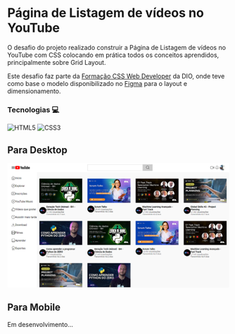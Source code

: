 # Página de Listagem de vídeos no YouTube

O desafio do projeto realizado construir a Página de Listagem de vídeos no YouTube com CSS colocando em prática todos os conceitos aprendidos, principalmente sobre Grid Layout.

Este desafio faz parte da [Formação CSS Web Developer](https://www.dio.me/curso-css) da DIO, onde teve como base o modelo disponibilizado no [Figma](https://www.figma.com/file/KknwioExyqKD3D2eSVFrcW/Desafio-Grid---DIO?type=design&node-id=1-2&mode=design&t=Cm3QlBrKnqdUQweX-0) para o layout e dimensionamento.

### Tecnologias 💻
![HTML5](https://img.shields.io/badge/HTML5-000?style=for-the-badge&logo=html5)
![CSS3](https://img.shields.io/badge/CSS3-000?style=for-the-badge&logo=css3&logoColor=264CE4)

## Para Desktop
![Preview](./assets/img/preview-desktop.png)

## Para Mobile
Em desenvolvimento...